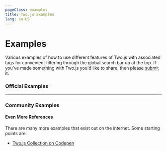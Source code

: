 ```yaml
---
pageClass: examples
title: Two.js Examples
lang: en-US
---
```


# Examples

Various examples of how to use different features of Two.js with associated tags for convenient filtering through the global search bar up at the top. If you've made something with Two.js you'd like to share, then please [submit](https://github.com/jonobr1/two.js/issues/new?assignees=&labels=output&template=output.md&title=%5BOutput%5D) it.

### Official Examples

<div class="examples-wrapper">

<example-card
  title="Advanced Anchors"
  href="https://codepen.io/jonobr1/pen/jOLQoov"
  src="https://shots.codepen.io/jonobr1/pen/jOLQoov-512.jpg"
  tags="import, interpret, mouse, points, vertices, ui" />

<example-card
  title="Animate Strokes"
  href="https://codepen.io/jonobr1/pen/qBXgQQN"
  src="https://shots.codepen.io/jonobr1/pen/qBXgQQN-512.jpg"
  tags="import, interpret, mouse, beginning, ending" />

<example-card
  title="Clipping Mask"
  href="https://codepen.io/jonobr1/pen/abyRyoY"
  src="https://shots.codepen.io/jonobr1/pen/abyRyoY-512.jpg"
  tags="import, mouse, shapes, grid, sine" />

<example-card
  title="Depth via Groups"
  href="https://codepen.io/jonobr1/pen/qBXLzMq"
  src="https://shots.codepen.io/jonobr1/pen/qBXLzMq-800.jpg"
  tags="import, shapes, animated, non-interactive" />

<example-card
  title="Dynamic Text"
  href="https://codepen.io/jonobr1/pen/MWvVBdx"
  src="https://shots.codepen.io/username/pen/MWvVBdx-512.jpg"
  tags="es6, import, text, vector, keypress" />

<example-card
  title="Dynamic Vertices"
  href="https://codepen.io/jonobr1/pen/gOxQRXd"
  src="https://shots.codepen.io/jonobr1/pen/gOxQRXd-512.jpg"
  tags="es6, import, vector, mouse, path" />

<example-card
  title="Get Point on Path"
  href="https://codepen.io/jonobr1/pen/OJjBwwG"
  src="https://shots.codepen.io/jonobr1/pen/OJjBwwG-512.jpg"
  tags="import, shapes, mouse, sine" />

<example-card
  title="Gradients"
  href="https://codepen.io/jonobr1/pen/yLoEEQJ"
  src="https://shots.codepen.io/username/pen/yLoEEQJ-512.jpg"
  tags="es6, import, vector, mouse, radial-gradient, linear-gradent" />

<example-card
  title="Interpret SVG's"
  href="https://codepen.io/jonobr1/pen/KKvYXzp"
  src="https://shots.codepen.io/jonobr1/pen/KKvYXzp-512.jpg"
  tags="es6, import, animated, non-interactive, vertices, scale" />

<example-card
  title="Morphing Vertices"
  href="https://codepen.io/jonobr1/pen/wvqRLbR"
  src="https://shots.codepen.io/jonobr1/pen/wvqRLbR-512.jpg"
  tags="import, animated, non-interactive, vertices, circle" />

<example-card
  title="Particle Sandbox"
  href="https://codesandbox.io/s/twojs-particle-sandbox-wsxcx"
  src="https://codesandbox.io/api/v1/sandboxes/wsxcx/screenshot.png"
  tags="import, react, sandbox, vertices, position, rotation, scale, canvas, webgl, svg, test, renderers, memory" />

<example-card
  title="Rendering Types"
  href="https://codepen.io/jonobr1/pen/NWvJZPp"
  src="https://shots.codepen.io/jonobr1/pen/NWvJZPp-512.jpg"
  tags="import, animated, mouse, easing" />

<example-card
  title="Rubber Ball"
  href="https://codepen.io/jonobr1/pen/mdMzzQB"
  src="https://shots.codepen.io/jonobr1/pen/mdMzzQB-512.jpg"
  tags="import, vector, mouse, circle, vertices" />

<example-card
  title="Simple Pen Tool"
  href="https://codepen.io/jonobr1/pen/gOxNejb"
  src="https://shots.codepen.io/jonobr1/pen/gOxNejb-512.jpg"
  tags="import, vector, mouse, ui, vertices, points, layers, group" />

<example-card
  title="Watch Face"
  href="https://codepen.io/jonobr1/pen/MWEzMGv"
  src="https://shots.codepen.io/jonobr1/pen/MWEzMGv-512.jpg"
  tags="line, dashes, group, cap, rotation, text, non-interactive" />

<example-card
  title="With Tween.js"
  href="https://codepen.io/jonobr1/pen/dyzrZjM"
  src="https://shots.codepen.io/jonobr1/pen/dyzrZjM-512.jpg"
  tags="import, third-party, animated, non-interactive" />

<example-card
  title="Zoom & Pan UI"
  href="https://codepen.io/jonobr1/pen/PobMKwb"
  src="https://shots.codepen.io/jonobr1/pen/PobMKwb-512.jpg"
  tags="mouse, drag, ui, zui" />

</div>

---

### Community Examples

<div class="examples-wrapper">

<example-card
  title="Luniland"
  href="https://luniland.halabe.com/"
  src="https://user-images.githubusercontent.com/44894/151491608-bdfd3cf4-2a44-4ea7-b983-b2d9d9a033cd.png"
  tags="game, interactive, animated, gsap, physics, space" />

<example-card
  title="Two.js as Three.js Texture"
  href="https://codepen.io/jonobr1/pen/RwjPVZg"
  src="https://assets.codepen.io/171564/internal/screenshots/pens/RwjPVZg.custom.png"
  tags="animated, 3d, non-interactive, text, canvas" />

<example-card
  title="Download Scene as SVG"
  href="https://codepen.io/jonobr1/pen/ZEXeojy"
  src="https://shots.codepen.io/jonobr1/pen/ZEXeojy-512.jpg"
  tags="interactive, button, export" />

<example-card
  title="Animated Flag"
  href="https://observablehq.com/@jonobr1/turn-any-svg-logo-into-an-animated-flag-using-two-js"
  src="https://static.observableusercontent.com/thumbnail/027c323c66df1be2917aa63b46326981c548508d5227b970ba85200a8cdc0391.jpg"
  tags="animated, logo, non-interactive, sine, svg" />

<example-card
  title="Arrow"
  href="https://jsfiddle.net/jonobr1/0reh49of/"
  tags="static, simple, primitive, non-interactive" />

<example-card
  title="Basic Angular Template"
  href="https://codesandbox.io/s/nostalgic-volhard-6zzfd"
  src="https://screenshots.codesandbox.io/6zzfd/8.png"
  tags="angular" />

<example-card
  title="Basic React Template"
  href="https://codesandbox.io/s/sharp-proskuriakova-h5weu"
  src="https://screenshots.codesandbox.io/ygxbc/0.png"
  tags="react" />

<example-card
  title="Dashes"
  href="https://jsfiddle.net/jonobr1/x1gc2d0L/"
  tags="circle, animated, non-interactive, simple" />

<example-card
  title="GM: Animated Sticker"
  href="https://codepen.io/jonobr1/pen/QWqdVLb"
  src="https://shots.codepen.io/jonobr1/pen/QWqdVLb-512.jpg"
  tags="svg, interpret, getComputedMatrix, gradient, non-interactive, animated" />

<example-card
  title="Haiku Generator"
  href="https://glitch.com/~haiku-generator"
  src="https://cdn.glitch.me/project-avatar/fb84449e-ddab-4960-a4b0-6e08a0d280a6.png?2019-03-09T12:31:45.056Z"
  tags="text, mouse, animated" />

<example-card
  title="Handshake"
  href="https://codepen.io/jonobr1/pen/MWaeWRr"
  src="https://shots.codepen.io/jonobr1/pen/MWaeWRr-512.jpg"
  tags="animated, non-interactive, load, image" />

<example-card
  title="Insta Logo"
  href="https://codepen.io/lrsordi/pen/rvWZPm"
  src="https://shots.codepen.io/username/pen/rvWZPm-512.jpg"
  tags="animated, mouse, logo, TweenMax" />

<example-card
  title="Over Google Maps"
  href="https://jsfiddle.net/jonobr1/sj1q47vp/"
  tags="text, interactive, ui" />

<example-card
  title="Points"
  href="https://jsfiddle.net/jonobr1/r2zumg0w/9/"
  tags="static, simple, primitive, non-interactive, styles" />

<example-card
  title="Rain"
  href="https://codepen.io/jonobr1/pen/eedpwP"
  src="https://shots.codepen.io/jonobr1/pen/eedpwP-512.jpg"
  tags="animated, mouse, line, stroke" />

<example-card
  title="Rainbow"
  href="https://codepen.io/jonobr1/pen/ieFnh"
  src="https://shots.codepen.io/jonobr1/pen/ieFnh-512.jpg"
  tags="animated, non-interactive, beginning, ending" />

<example-card
  title="South Tirol"
  href="https://observablehq.com/@ivanbacher/map-drawing-with-two-js-south-tirol-1"
  src="https://static.observableusercontent.com/thumbnail/75d334ea0e8fe1497f061bf43b6a1e2e624dedb7535e9fecb66dff451b0bd6ea.jpg"
  tags="map, third-party, outline, static, bw" />

<example-card
  title="Sparks"
  href="https://codepen.io/jonobr1/pen/yRpoPQ"
  src="https://shots.codepen.io/jonobr1/pen/yRpoPQ-512.jpg"
  tags="animated, mouse, line, stroke" />

<example-card
  title="Spring Tree"
  href="https://codepen.io/jonobr1/pen/BmKRGj"
  src="https://shots.codepen.io/jonobr1/pen/BmKRGj-512.jpg"
  tags="mouse, drag, physics, geometry" />

<example-card
  title="Sprite Sheet: Circle"
  href="https://static.observableusercontent.com/thumbnail/d803971cbf312f3042824d68a6b1612fad4ac031bba1a50238503881f3729999.jpg"
  src="https://static.observableusercontent.com/thumbnail/d803971cbf312f3042824d68a6b1612fad4ac031bba1a50238503881f3729999.jpg"
  tags="static, non-interactive, canvas, grid" />

<example-card
  title="Starfield"
  href="https://observablehq.com/@phocks/two-js-starfield-experiment"
  src="https://static.observableusercontent.com/thumbnail/b4fbd836d41dee4ec08452748179567361af623aaca05c8048bdf8b7de31effc.jpg"
  tags="animated, non-interactive, webgl" />

<example-card
  title="Swash Sword"
  href="https://codepen.io/jonobr1/pen/Nwrdpp"
  src="https://shots.codepen.io/jonobr1/pen/Nwrdpp-512.jpg"
  tags="mouse, drag, interpret, physics" />

<example-card
  title="TV Jitter"
  href="https://codepen.io/jonobr1/pen/WXPEgJ"
  src="https://shots.codepen.io/jonobr1/pen/WXPEgJ-800.jpg?version=1636856"
  tags="animated, non-interactive, logo" />

<example-card
  title="Twisting Squares"
  href="https://codepen.io/daniel-hult/pen/bGbojYm"
  tags="animated, non-interactive, rectangle, rotation" />

<example-card
  title="Animated Logo"
  href="https://codepen.io/jonobr1/pen/poyBggB"
  src="https://shots.codepen.io/jonobr1/pen/poyBggB-512.jpg"
  tags="animated, non-interactive, logo, shapes" />

<example-card
  title="USA"
  href="https://codepen.io/jonobr1/pen/ORrrvY"
  src="https://shots.codepen.io/jonobr1/pen/ORrrvY-512.jpg"
  tags="animated, stop-motion, svg, interpret" />

<example-card
  title="Wavy Road"
  href="https://codepen.io/jonobr1/pen/ajkdp"
  src="https://shots.codepen.io/jonobr1/pen/ajkdp-512.jpg"
  tags="mouse, curve, line, dashes, group" />

<example-card
  title="Word Stacks"
  href="https://codepen.io/jonobr1/pen/qBONdKX"
  src="https://shots.codepen.io/jonobr1/pen/qBONdKX-800.jpg?version=1636856"
  tags="physics, mouse, drag, text" />

</div>


#### Even More References

There are many more examples that exist out on the internet. Some starting points are:

- [Two.js Collection on Codepen](https://codepen.io/collection/DRdLJk)
